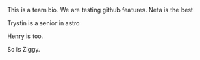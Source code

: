 This is a team bio. We are testing github features.
Neta is the best

Trystin is a senior in astro

Henry is too.

So is Ziggy.
